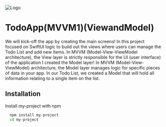 
![Logo](https://dev-to-uploads.s3.amazonaws.com/uploads/articles/th5xamgrr6se0x5ro4g6.png)


# TodoApp(MVVM1)(ViewandModel)

We will kick-off the app by creating the main screens! In this project focused on SwiftUI logic to build out the views where users can manage the Todo List and add new items. In MVVM (Model-View-ViewModel architecture), the View layer is strictly responsible for the UI (user interface) of the application
I created the Model layer! In MVVM (Model-View-ViewModel) architecture, the Model layer manages logic for specific pieces of data in your app. In our Todo List, we  created a Model that will hold all information relating to a single item on the list. 

## Installation

Install my-project with npm

```bash
  npm install my-project
  cd my-project
```
    

